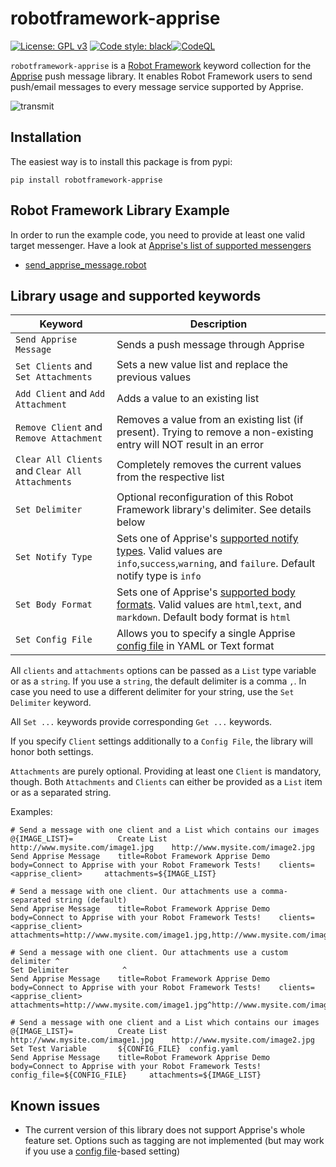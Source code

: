# robotframework-apprise
[![License: GPL v3](https://img.shields.io/badge/License-GPLv3-blue.svg)](https://www.gnu.org/licenses/gpl-3.0) [![Code style: black](https://img.shields.io/badge/code%20style-black-000000.svg)](https://github.com/psf/black)[![CodeQL](https://github.com/joergschultzelutter/robotframework-apprise/actions/workflows/codeql.yml/badge.svg)](https://github.com/joergschultzelutter/robotframework-apprise/actions/workflows/codeql.yml)

```robotframework-apprise``` is a [Robot Framework](https://www.robotframework.org) keyword collection for the [Apprise](https://github.com/caronc/apprise) push message library. It enables Robot Framework users to send push/email messages to every message service supported by Apprise.

![transmit](https://github.com/joergschultzelutter/robotframework-apprise/blob/master/img/message.jpg)

## Installation

The easiest way is to install this package is from pypi:

    pip install robotframework-apprise

## Robot Framework Library Example

In order to run the example code, you need to provide at least one valid target messenger. Have a look at [Apprise's list of supported messengers](https://github.com/caronc/apprise/wiki)

- [send_apprise_message.robot](https://github.com/joergschultzelutter/robotframework-apprise/blob/master/test/send_apprise_message.robot)

## Library usage and supported keywords

| Keyword|Description|
|------- |-----------|
|``Send Apprise Message``|Sends a push message through Apprise|
|``Set Clients`` and ``Set Attachments``|Sets a new value list and replace the previous values|
|``Add Client`` and ``Add Attachment``|Adds a value to an existing list|
|``Remove Client`` and ``Remove Attachment``|Removes a value from an existing list (if present). Trying to remove a non-existing entry will NOT result in an error|
|``Clear All Clients`` and ``Clear All Attachments``|Completely removes the current values from the respective list|
|``Set Delimiter``|Optional reconfiguration of this Robot Framework library's delimiter. See details below|
|``Set Notify Type``|Sets one of Apprise's [supported notify types](https://github.com/caronc/apprise/wiki/Development_API#message-types-and-themes). Valid values are ``info``,``success``,``warning``, and ``failure``. Default notify type is ``info``|
|``Set Body Format``|Sets one of Apprise's [supported body formats](https://github.com/caronc/apprise/wiki/Development_API#notify--send-notifications). Valid values are ``html``,``text``, and ``markdown``. Default body format is ``html``|
|``Set Config File``|Allows you to specify a single Apprise [config file](https://github.com/caronc/apprise#configuration-files) in YAML or Text format |


All ``clients`` and ``attachments`` options can be passed as a ``List`` type variable or as a ``string``. If you use a ``string``, the default delimiter is a comma ``,``. In case you need to use a different delimiter for your string, use the ``Set Delimiter`` keyword.

All ``Set ...`` keywords provide corresponding ``Get ...`` keywords.

If you specify ``Client`` settings additionally to a ``Config File``, the library will honor both settings.

``Attachments`` are purely optional. Providing at least one ``Client`` is mandatory, though. Both ``Attachments`` and ``Clients`` can either be provided as a ``List`` item or as a separated string.

Examples:

```robot
# Send a message with one client and a List which contains our images
@{IMAGE_LIST}=          Create List     http://www.mysite.com/image1.jpg    http://www.mysite.com/image2.jpg
Send Apprise Message    title=Robot Framework Apprise Demo   body=Connect to Apprise with your Robot Framework Tests!    clients=<apprise_client>     attachments=${IMAGE_LIST}
```

```robot
# Send a message with one client. Our attachments use a comma-separated string (default)
Send Apprise Message    title=Robot Framework Apprise Demo   body=Connect to Apprise with your Robot Framework Tests!    clients=<apprise_client>     attachments=http://www.mysite.com/image1.jpg,http://www.mysite.com/image2.jpg
```

```robot
# Send a message with one client. Our attachments use a custom delimiter ^
Set Delimiter            ^
Send Apprise Message    title=Robot Framework Apprise Demo   body=Connect to Apprise with your Robot Framework Tests!    clients=<apprise_client>     attachments=http://www.mysite.com/image1.jpg^http://www.mysite.com/image2.jpg
```

```robot
# Send a message with one client and a List which contains our images
@{IMAGE_LIST}=          Create List     http://www.mysite.com/image1.jpg    http://www.mysite.com/image2.jpg
Set Test Variable       ${CONFIG_FILE}  config.yaml
Send Apprise Message    title=Robot Framework Apprise Demo   body=Connect to Apprise with your Robot Framework Tests!    config_file=${CONFIG_FILE}     attachments=${IMAGE_LIST}
```


## Known issues

- The current version of this library does not support Apprise's whole feature set. Options such as tagging are not implemented (but may work if you use a [config file](https://github.com/caronc/apprise#configuration-files)-based setting)
